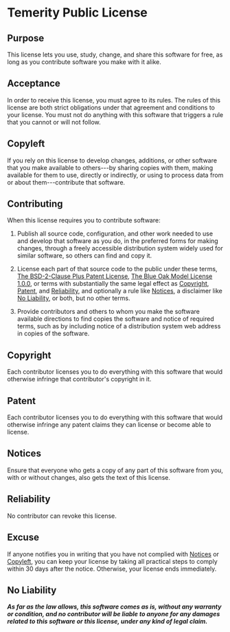 # Temerity Public License

## Purpose

This license lets you use, study, change, and share this software for free, as long as you contribute software you make with it alike.

## Acceptance

In order to receive this license, you must agree to its rules.  The rules of this license are both strict obligations under that agreement and conditions to your license.  You must not do anything with this software that triggers a rule that you cannot or will not follow.

## Copyleft

If you rely on this license to develop changes, additions, or other software that you make available to others---by sharing copies with them, making available for them to use, directly or indirectly, or using to process data from or about them---contribute that software.  

## Contributing

When this license requires you to contribute software:

1.  Publish all source code, configuration, and other work needed to use and develop that software as you do, in the preferred forms for making changes, through a freely accessible distribution system widely used for similar software, so others can find and copy it.

2.  License each part of that source code to the public under these terms, [The BSD-2-Clause Plus Patent License](https://spdx.org/licenses/BSD-2-Clause-Patent.html), [The Blue Oak Model License 1.0.0](https://spdx.org/licenses/BlueOak-1.0.0.html), or terms with substantially the same legal effect as [Copyright](#copyright), [Patent](#patent), and [Reliability](#reliability), and optionally a rule like [Notices](#notices), a disclaimer like [No Liability](#no-liability), or both, but no other terms.

3.  Provide contributors and others to whom you make the software available directions to find copies the software and notice of required terms, such as by including notice of a distribution system web address in copies of the software.

## Copyright

Each contributor licenses you to do everything with this software that would otherwise infringe that contributor's copyright in it.

## Patent

Each contributor licenses you to do everything with this software that would otherwise infringe any patent claims they can license or become able to license.

## Notices

Ensure that everyone who gets a copy of any part of this software from you, with or without changes, also gets the text of this license.

## Reliability

No contributor can revoke this license.

## Excuse

If anyone notifies you in writing that you have not complied with [Notices](#notices) or [Copyleft](#copyleft), you can keep your license by taking all practical steps to comply within 30 days after the notice.  Otherwise, your license ends immediately.

## No Liability

***As far as the law allows, this software comes as is, without any warranty or condition, and no contributor will be liable to anyone for any damages related to this software or this license, under any kind of legal claim.***
